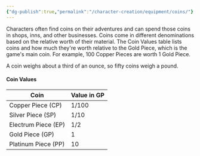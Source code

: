 ```yaml
---
{"dg-publish":true,"permalink":"/character-creation/equipment/coins/"}
---
```


Characters often find coins on their adventures and can spend those coins in shops, inns, and other businesses. Coins come in different denominations based on the relative worth of their material. The Coin Values table lists coins and how much they're worth relative to the Gold Piece, which is the game's main coin. For example, 100 Copper Pieces are worth 1 Gold Piece. 

A coin weighs about a third of an ounce, so fifty coins weigh a pound.
#### Coin Values

| Coin                | Value in GP |
| ------------------- | ----------- |
| Copper Piece (CP)   | 1/100       |
| Silver Piece (SP)   | 1/10        |
| Electrum Piece (EP) | 1/2         |
| Gold Piece (GP)     | 1           |
| Platinum Piece (PP) | 10          |
